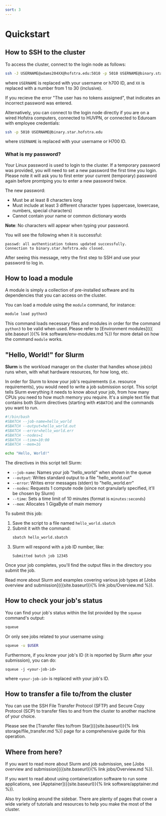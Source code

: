```yaml
---
sort: 3
---
```


# Quickstart

## How to SSH to the cluster

To access the cluster, connect to the login node as follows:

```bash
ssh -J USERNAME@adams204XX@hofstra.edu:5010 -p 5010 USERNAME@binary.star.hofstra.edu
```

where `USERNAME` is replaced with your username or h700 ID, and `XX` is replaced with a number from 1 to 30 (inclusive).

If you recieve the error "The user has no tokens assigned", 
that indicates an incorrect password was entered.

Alternatively, you can connect to the login node directly if you are on a wired Hofstra computers, 
connected to HUVPN, or connected to Eduroam with employee credentials:

```bash
ssh -p 5010 USERNAME@binary.star.hofstra.edu
```

where `USERNAME` is replaced with your username or H700 ID.

### What is my password?

Your Linux password is used to login to the cluster. If a temporary password was provided, you will need to set a new password the first time you login. Please note it will ask you to first enter your current (temporary) password again 
before promtping you to enter a new password twice.

The new password:
- Must be at least 8 characters long
- Must include at least 3 different character types (uppercase, lowercase, numbers, special characters)
- Cannot contain your name or common dictionary words

**Note**: No characters will appear when typing your password.

You will see the following when it is successful:
```
passwd: all authentication tokens updated successfully.
Connection to binary.star.hofstra.edu closed.
```

After seeing this message, retry the first step to SSH and use your password to log in.

## How to load a module

A module is simply a collection of pre-installed software and its dependencies 
that you can access on the cluster.

You can load a module using the `module` command, for instance:
```bash
module load python3
```

This command loads necessary files and modules in order for the command `python3`
to be valid when used. Please refer to [Environment modules]({{ site.baseurl }}{% link software/env-modules.md %}) for more detail on how the command `module` works.

## "Hello, World!" for Slurm

**Slurm** is the workload manager on the cluster that handles whose job(s) runs when, with what hardware resources,
for how long, etc.

In order for Slurm to know your job's requirements (i.e. resource requirements),
you would need to write a job submission script. This script tells Slurm everything it needs to know about your job,
from how many CPUs you need to how much memory you require. It's a simple text file that contains
both Slurm directives (starting with `#SBATCH`) and the commands you want to run.

```bash
#!/bin/bash
#SBATCH --job-name=hello_world
#SBATCH --output=hello_world.out
#SBATCH --error=hello_world.err
#SBATCH --nodes=1
#SBATCH --time=10:00
#SBATCH --mem=1G

echo "Hello, World!"
```

The directives in this script tell Slurm:
- `--job-name`: Names your job "hello_world" when shown in the queue
- `--output`: Writes standard output to a file "hello_world.out"
- `--error`: Writes error messages (stderr) to "hello_world.err"
- `--nodes`: Requests 1 compute node (since not granularly specified, it'll be chosen by Slurm)
- `--time`: Sets a time limit of 10 minutes (format is `minutes:seconds`)
- `--mem`: Allocates 1 GigaByte of main memory

To submit this job:

1. Save the script to a file named `hello_world.sbatch`
2. Submit it with the command:
   ```bash
   sbatch hello_world.sbatch
   ```
3. Slurm will respond with a job ID number, like:
   ```
   Submitted batch job 12345
   ```

Once your job completes, you'll find the output files in the directory you submit the job.

Read more about Slurm and examples covering various job types at [Jobs overview and submission]({{site.baseurl}}{% link jobs/Overview.md %}).

## How to check your job's status

You can find your job's status within the list provided by the `squeue` command's output:

```bash
squeue
```

Or only see jobs related to your username using:

```bash
squeue -u $USER
```

Furthermore, if you know your job's ID (it is reported by Slurm after your submission), 
you can do:
```
squeue -j <your-job-id>
```

where `<your-job-id>` is replaced with your job's ID.

## How to transfer a file to/from the cluster

You can use the SSH File Transfer Protocol (SFTP) and Secure Copy Protocol (SCP) to transfer 
files to and from the cluster to another machine of your choice.

Please see the [Transfer files to/from Star]({{site.baseurl}}{% link storage/file_transfer.md %}) 
page for a comprehensive guide for this operation.

## Where from here?

If you want to read more about Slurm and job submission, see [Jobs overview and submission]({{site.baseurl}}{% link jobs/Overview.md %}).

If you want to read about using containerization software to run some applications, see [Apptainer]({{site.baseurl}}{% link software/apptainer.md %}).

Also try looking around the sidebar. There are plenty of pages that cover a wide 
variety of tutorials and resources to help you make the most of the cluster.
